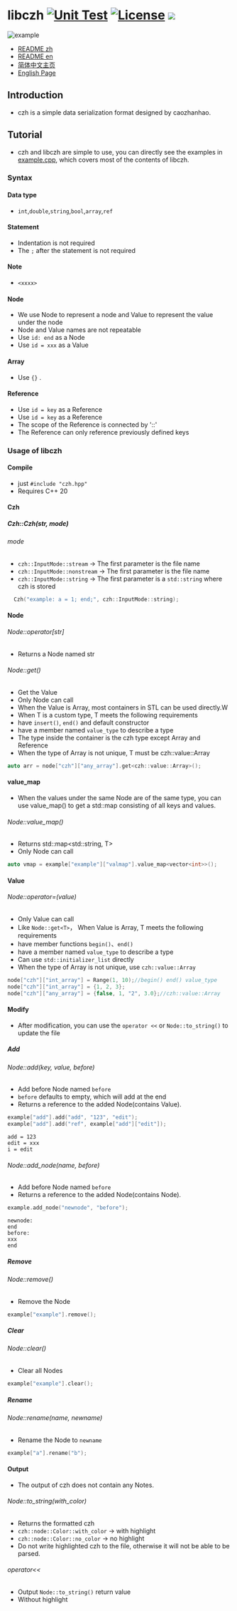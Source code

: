 # libczh  [![Unit Test](https://img.shields.io/github/actions/workflow/status/caozhanhao/libczh/tests.yml?style=flat-square)](https://github.com/caozhanhao/libczh/actions/workflows/tests.yml) [![License](https://img.shields.io/github/license/caozhanhao/libczh?label=License&style=flat-square)](LICENSE) ![](https://img.shields.io/github/v/release/caozhanhao/libczh?label=Release&style=flat-square)

![example](examples/example.png)

-   [README zh](README.md)
-   [README en](README.en.md)
-   [简体中文主页](https://libczh.vercel.app/)
-   [English Page](https://libczh-en.vercel.app/)

## Introduction

-   czh is a simple data serialization format designed by caozhanhao.

## Tutorial

-   czh and libczh are simple to use, you can directly see the examples in [example.cpp](examples/cpp/example.cpp),
    which covers most of the contents of libczh.

### Syntax

#### Data type

-   `int`,`double`,`string`,`bool`,`array`,`ref`

#### Statement

-   Indentation is not required
-   The `;` after the statement is not required

#### Note

-   `<xxxx>`

#### Node

-   We use Node to represent a node and Value to represent the value under the node
-   Node and Value names are not repeatable
-   Use `id: end` as a Node
-   Use `id = xxx` as a Value

#### Array

-   Use `{}` .

#### Reference

-   Use `id = key` as a Reference
-   Use `id = key` as a Reference
-   The scope of the Reference is connected by '::'
-   The Reference can only reference previously defined keys

### Usage of libczh

#### Compile

-   just `#include "czh.hpp"`
-   Requires C++ 20

#### Czh

##### Czh::Czh(str, mode)

###### mode

-   `czh::InputMode::stream` -> The first parameter is the file name
-   `czh::InputMode::nonstream` -> The first parameter is the file name
-   `czh::InputMode::string` -> The first parameter is a `std::string` where czh is stored

```c++
  Czh("example: a = 1; end;", czh::InputMode::string);
```

#### Node

###### Node::operator[str]

-   Returns a Node named str

###### Node::get<T>()

-   Get the Value
-   Only Node can call
-   When the Value is Array, most containers in STL can be used directly.W
-   When T is a custom type, T meets the following requirements
-   have `insert()`, `end()` and default constructor
-   have a member named `value_type` to describe a type
-   The type inside the container is the czh type except Array and Reference
-   When the type of Array is not unique, T must be czh::value::Array
```c++
auto arr = node["czh"]["any_array"].get<czh::value::Array>();
```

#### value_map

-   When the values under the same Node are of the same type, you can use value_map() to get a std::map consisting of
    all keys and values.

###### Node::value_map<T>()

-   Returns std::map<std::string, T>
-   Only Node can call

```c++
auto vmap = example["example"]["valmap"].value_map<vector<int>>();
```

#### Value

###### Node::operator=(value)

-   Only Value can call
-   Like `Node::get<T>`， When Value is Array, T meets the following requirements
-   have member functions `begin()`、`end()`
-   have a member named `value_type` to describe a type
-   Can use `std::initializer_list` directly
-   When the type of Array is not unique, use `czh::value::Array`

```c++
node["czh"]["int_array"] = Range(1, 10);//begin() end() value_type
node["czh"]["int_array"] = {1, 2, 3};      
node["czh"]["any_array"] = {false, 1, "2", 3.0};//czh::value::Array
```

#### Modify

-   After modification, you can use the `operator <<` or `Node::to_string()` to update the file

##### Add

###### Node::add(key, value, before)

-   Add before Node named `before`
-   `before` defaults to empty, which will add at the end
-   Returns a reference to the added Node(contains Value).

```c++
example["add"].add("add", "123", "edit");
example["add"].add("ref", example["add"]["edit"]);
```

```
add = 123
edit = xxx
i = edit
```
###### Node::add_node(name, before)

-   Add before Node named `before`
-   Returns a reference to the added Node(contains Node).

```c++
example.add_node("newnode", "before");
```

```
newnode:
end
before:
xxx
end
```

##### Remove

###### Node::remove()

-   Remove the Node

```c++
example["example"].remove();
```

##### Clear

###### Node::clear()

-   Clear all Nodes

```c++
example["example"].clear();
```

##### Rename

###### Node::rename(name, newname)

-   Rename the Node to `newname`

```c++
example["a"].rename("b");
```

#### Output

-   The output of czh does not contain any Notes.

###### Node::to_string(with_color)

-   Returns the formatted czh
-   `czh::node::Color::with_color` -> with highlight
-   `czh::node::Color::no_color`   -> no highlight
-   Do not write highlighted czh to the file, otherwise it will not be able to be parsed.

###### operator<<

-   Output `Node::to_string()` return value
-   Without highlight
